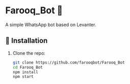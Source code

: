 # Farooq_Bot 🤖

A simple WhatsApp bot based on Levanter.

## 🚀 Installation

1. Clone the repo:
   ```bash
   git clone https://github.com/farooqbot/Farooq_Bot
   cd Farooq_Bot
   npm install
   npm start
   
